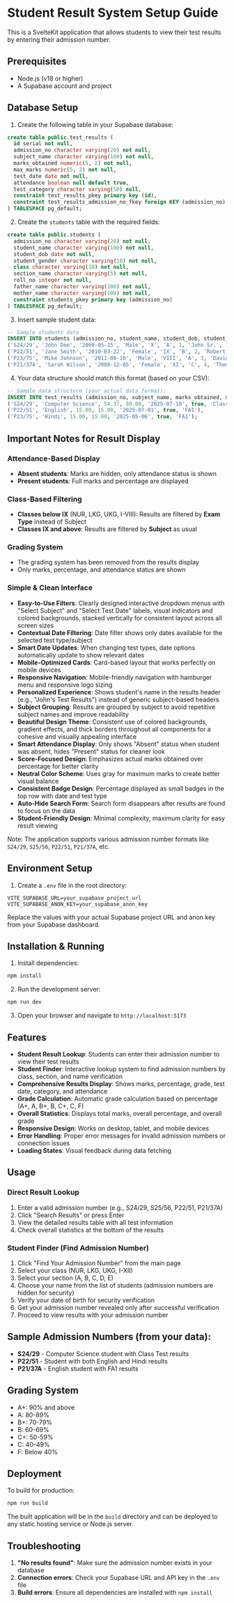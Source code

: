 # Student Result System Setup Guide

This is a SvelteKit application that allows students to view their test results by entering their admission number.

## Prerequisites

- Node.js (v18 or higher)
- A Supabase account and project

## Database Setup

1. Create the following table in your Supabase database:

```sql
create table public.test_results (
  id serial not null,
  admission_no character varying(20) not null,
  subject_name character varying(100) not null,
  marks_obtained numeric(5, 2) not null,
  max_marks numeric(5, 2) not null,
  test_date date not null,
  attendance boolean null default true,
  test_category character varying(50) null,
  constraint test_results_pkey primary key (id),
  constraint test_results_admission_no_fkey foreign KEY (admission_no) references students (admission_no)
) TABLESPACE pg_default;
```

2. Create the `students` table with the required fields:

```sql
create table public.students (
  admission_no character varying(20) not null,
  student_name character varying(100) not null,
  student_dob date not null,
  student_gender character varying(10) not null,
  class character varying(10) not null,
  section_name character varying(5) not null,
  roll_no integer not null,
  father_name character varying(100) not null,
  mother_name character varying(100) not null,
  constraint students_pkey primary key (admission_no)
) TABLESPACE pg_default;
```

3. Insert sample student data:

```sql
-- Sample students data
INSERT INTO students (admission_no, student_name, student_dob, student_gender, class, section_name, roll_no, father_name, mother_name) VALUES
('S24/29', 'John Doe', '2009-05-15', 'Male', 'X', 'A', 1, 'John Sr.', 'Jane Doe'),
('P22/51', 'Jane Smith', '2010-03-22', 'Female', 'IX', 'B', 2, 'Robert Smith', 'Mary Smith'),
('P23/75', 'Mike Johnson', '2011-08-10', 'Male', 'VIII', 'A', 3, 'David Johnson', 'Lisa Johnson'),
('P21/37A', 'Sarah Wilson', '2008-12-05', 'Female', 'XI', 'C', 4, 'Thomas Wilson', 'Emma Wilson');
```

4. Your data structure should match this format (based on your CSV):

```sql
-- Sample data structure (your actual data format):
INSERT INTO test_results (admission_no, subject_name, marks_obtained, max_marks, test_date, attendance, test_category) VALUES
('S24/29', 'Computer Science', 54.37, 80.00, '2025-07-10', true, 'Class Test'),
('P22/51', 'English', 15.00, 15.00, '2025-07-01', true, 'FA1'),
('P23/75', 'Hindi', 15.00, 15.00, '2025-05-06', true, 'FA1');
```

## Important Notes for Result Display

### Attendance-Based Display
- **Absent students**: Marks are hidden, only attendance status is shown
- **Present students**: Full marks and percentage are displayed

### Class-Based Filtering
- **Classes below IX** (NUR, LKG, UKG, I-VIII): Results are filtered by **Exam Type** instead of Subject
- **Classes IX and above**: Results are filtered by **Subject** as usual

### Grading System
- The grading system has been removed from the results display
- Only marks, percentage, and attendance status are shown

### Simple & Clean Interface
- **Easy-to-Use Filters**: Clearly designed interactive dropdown menus with "Select Subject" and "Select Test Date" labels, visual indicators and colored backgrounds, stacked vertically for consistent layout across all screen sizes
- **Contextual Date Filtering**: Date filter shows only dates available for the selected test type/subject
- **Smart Date Updates**: When changing test types, date options automatically update to show relevant dates
- **Mobile-Optimized Cards**: Card-based layout that works perfectly on mobile devices
- **Responsive Navigation**: Mobile-friendly navigation with hamburger menu and responsive logo sizing
- **Personalized Experience**: Shows student's name in the results header (e.g., "John's Test Results") instead of generic subject-based headers
- **Subject Grouping**: Results are grouped by subject to avoid repetitive subject names and improve readability
- **Beautiful Design Theme**: Consistent use of colored backgrounds, gradient effects, and thick borders throughout all components for a cohesive and visually appealing interface
- **Smart Attendance Display**: Only shows "Absent" status when student was absent, hides "Present" status for cleaner look
- **Score-Focused Design**: Emphasizes actual marks obtained over percentage for better clarity
- **Neutral Color Scheme**: Uses gray for maximum marks to create better visual balance
- **Consistent Badge Design**: Percentage displayed as small badges in the top row with date and test type
- **Auto-Hide Search Form**: Search form disappears after results are found to focus on the data
- **Student-Friendly Design**: Minimal complexity, maximum clarity for easy result viewing

Note: The application supports various admission number formats like `S24/29`, `S25/56`, `P22/51`, `P21/37A`, etc.

## Environment Setup

1. Create a `.env` file in the root directory:

```env
VITE_SUPABASE_URL=your_supabase_project_url
VITE_SUPABASE_ANON_KEY=your_supabase_anon_key
```

Replace the values with your actual Supabase project URL and anon key from your Supabase dashboard.

## Installation & Running

1. Install dependencies:
```bash
npm install
```

2. Run the development server:
```bash
npm run dev
```

3. Open your browser and navigate to `http://localhost:5173`

## Features

- **Student Result Lookup**: Students can enter their admission number to view their test results
- **Student Finder**: Interactive lookup system to find admission numbers by class, section, and name verification
- **Comprehensive Results Display**: Shows marks, percentage, grade, test date, category, and attendance
- **Grade Calculation**: Automatic grade calculation based on percentage (A+, A, B+, B, C+, C, F)
- **Overall Statistics**: Displays total marks, overall percentage, and overall grade
- **Responsive Design**: Works on desktop, tablet, and mobile devices
- **Error Handling**: Proper error messages for invalid admission numbers or connection issues
- **Loading States**: Visual feedback during data fetching

## Usage

### Direct Result Lookup
1. Enter a valid admission number (e.g., S24/29, S25/56, P22/51, P21/37A)
2. Click "Search Results" or press Enter
3. View the detailed results table with all test information
4. Check overall statistics at the bottom of the results

### Student Finder (Find Admission Number)
1. Click "Find Your Admission Number" from the main page
2. Select your class (NUR, LKG, UKG, I-XII)
3. Select your section (A, B, C, D, E)
4. Choose your name from the list of students (admission numbers are hidden for security)
5. Verify your date of birth for security verification
6. Get your admission number revealed only after successful verification
7. Proceed to view results with your admission number

## Sample Admission Numbers (from your data):
- **S24/29** - Computer Science student with Class Test results
- **P22/51** - Student with both English and Hindi results
- **P21/37A** - English student with FA1 results

## Grading System

- A+: 90% and above
- A: 80-89%
- B+: 70-79%
- B: 60-69%
- C+: 50-59%
- C: 40-49%
- F: Below 40%

## Deployment

To build for production:

```bash
npm run build
```

The built application will be in the `build` directory and can be deployed to any static hosting service or Node.js server.

## Troubleshooting

1. **"No results found"**: Make sure the admission number exists in your database
2. **Connection errors**: Check your Supabase URL and API key in the `.env` file
3. **Build errors**: Ensure all dependencies are installed with `npm install`

